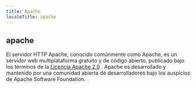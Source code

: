```yaml
---
title: Apache
localeTitle: apache
---
```

## apache

El servidor HTTP Apache, conocido comúnmente como Apache, es un servidor web multiplataforma gratuito y de código abierto, publicado bajo los términos de la [Licencia Apache 2.0](https://en.wikipedia.org/wiki/Apache_License) . Apache es desarrollado y mantenido por una comunidad abierta de desarrolladores bajo los auspicios de Apache Software Foundation.
